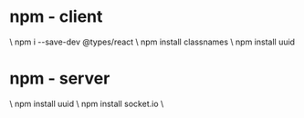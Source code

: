 # npm - client
\\ npm i --save-dev @types/react
\\ npm install classnames
\\ npm install uuid
# npm - server
\\ npm install uuid
\\ npm install socket.io
\\